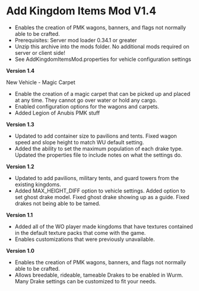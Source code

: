 # Add Kingdom Items Mod V1.4

- Enables the creation of PMK wagons, banners, and flags not normally able to be crafted. 
- Prerequisites: Server mod loader 0.34.1 or greater 
- Unzip this archive into the mods folder. No additional mods required on server or client side! 
- See AddKingdomItemsMod.properties for vehicle configuration settings

**Version 1.4** 

New Vehicle - Magic Carpet  
- Enable the creation of a magic carpet that can be picked up and placed at any time. They cannot go over water or hold any cargo.  
- Enabled configuration options for the wagons and carpets.  
- Added Legion of Anubis PMK stuff  

 **Version 1.3** 
- Updated to add container size to pavilions and tents. Fixed wagon speed and slope height to match WU default setting. 
- Added the ability to set the maximum population of each drake type. Updated the properties file to include notes on what the settings do. 

 **Version 1.2** 
 
- Updated to add pavilions, military tents, and guard towers from the existing kingdoms.  
- Added MAX_HEIGHT_DIFF option to vehicle settings. Added option to set ghost drake model. Fixed ghost drake showing up as a guide. Fixed drakes not being able to be tamed.  

 **Version 1.1** 

- Added all of the WO player made kingdoms that have textures contained in the default texture packs that come with the game.  
- Enables customizations that were previously unavailable.  

 **Version 1.0** 
 
- Enables the creation of PMK wagons, banners, and flags not normally able to be crafted.  
- Allows breedable, rideable, tameable Drakes to be enabled in Wurm. Many Drake settings can be customized to fit your needs.  
